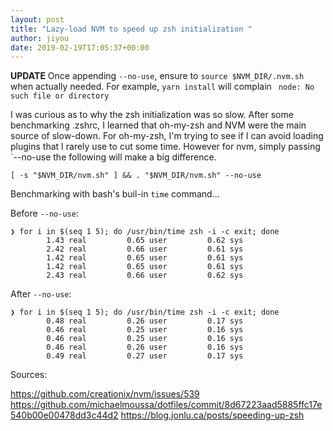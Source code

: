 ```yaml
---
layout: post
title: "Lazy-load NVM to speed up zsh initialization "
author: jiyou
date: 2019-02-19T17:05:37+00:00
---
```


**UPDATE**
Once appending `--no-use`,  ensure to `source $NVM_DIR/.nvm.sh` when actually needed. For example, `yarn install` will complain ` node: No such file or directory` 


I was curious as to why the zsh initialization was so slow. After some benchmarking .zshrc, I learned that oh-my-zsh and NVM were the main source of slow-down. For oh-my-zsh, I'm trying to see if I can avoid loading plugins that I rarely use to cut some time. However for nvm, simply passing `--no-use the following will make a big difference.

`[ -s "$NVM_DIR/nvm.sh" ] && . "$NVM_DIR/nvm.sh" --no-use`

Benchmarking with bash's buil-in `time` command...

Before `--no-use`:

```
❯ for i in $(seq 1 5); do /usr/bin/time zsh -i -c exit; done
        1.43 real         0.65 user         0.62 sys
        2.42 real         0.66 user         0.61 sys
        1.42 real         0.65 user         0.61 sys
        1.42 real         0.65 user         0.61 sys
        2.43 real         0.66 user         0.62 sys
```

After `--no-use`:

```
❯ for i in $(seq 1 5); do /usr/bin/time zsh -i -c exit; done
        0.48 real         0.26 user         0.17 sys
        0.46 real         0.25 user         0.16 sys
        0.46 real         0.25 user         0.16 sys
        0.46 real         0.26 user         0.16 sys
        0.49 real         0.27 user         0.17 sys
```

Sources:

https://github.com/creationix/nvm/issues/539
https://github.com/michaelmoussa/dotfiles/commit/8d67223aad5885ffc17e540b00e00478dd3c44d2
https://blog.jonlu.ca/posts/speeding-up-zsh
